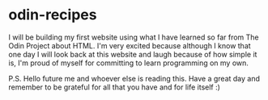 # odin-recipes
I will be building my first website using what I have learned so far from The Odin Project about HTML. I'm very excited because although I know that one day I will look back at this website and laugh because of how simple it is, I'm proud of myself for committing to learn programming on my own. 

P.S. Hello future me and whoever else is reading this. Have a great day and remember to be grateful for all that you have and for life itself :)